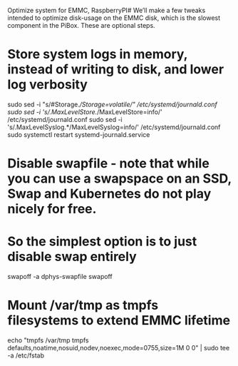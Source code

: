 Optimize system for EMMC, RaspberryPI#
We’ll make a few tweaks intended to optimize disk-usage on the EMMC disk, which is the slowest component in the PiBox. These are optional steps.


# Store system logs in memory, instead of writing to disk, and lower log verbosity
sudo sed -i "s/#Storage.*/Storage=volatile/" /etc/systemd/journald.conf
sudo sed -i 's/.MaxLevelStore.*/MaxLevelStore=info/' /etc/systemd/journald.conf
sudo sed -i 's/.MaxLevelSyslog.*/MaxLevelSyslog=info/' /etc/systemd/journald.conf
sudo systemctl restart systemd-journald.service

# Disable swapfile - note that while you can use a swapspace on an SSD, Swap and Kubernetes do not play nicely for free.
# So the simplest option is to just disable swap entirely
swapoff -a
dphys-swapfile swapoff

# Mount /var/tmp as tmpfs filesystems to extend EMMC lifetime
echo "tmpfs /var/tmp tmpfs defaults,noatime,nosuid,nodev,noexec,mode=0755,size=1M 0 0" | sudo tee -a /etc/fstab